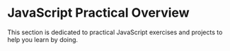 # JavaScript Practical Overview

This section is dedicated to practical JavaScript exercises and projects to help you learn by doing.

